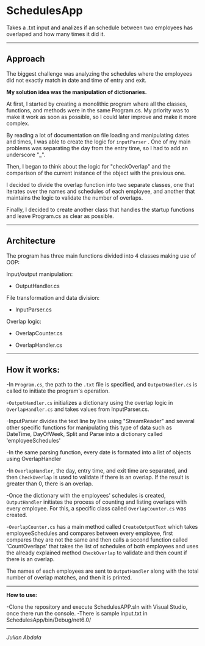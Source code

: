 # SchedulesApp
Takes a .txt input and analizes if an schedule between two employees has overlaped and how many times it did it.

--------------------------------------------------------------------------------------------------------------------------------

## Approach

The biggest challenge was analyzing the schedules where the employees did not exactly match in date and time of entry and exit.

**My solution idea was the manipulation of dictionaries.**

At first, I started by creating a monolithic program where all the classes, functions, and methods were in the same Program.cs. My priority was to make it work as soon as possible, so I could later improve and make it more complex.

By reading a lot of documentation on file loading and manipulating dates and times, I was able to create the logic for `inputParser` . One of my main problems was separating the day from the entry time, so I had to add an underscore "_".

Then, I began to think about the logic for "checkOverlap" and the comparison of the current instance of the object with the previous one.

I decided to divide the overlap function into two separate classes, one that iterates over the names and schedules of each employee, and another that maintains the logic to validate the number of overlaps.

Finally, I decided to create another class that handles the startup functions and leave Program.cs as clear as possible.

--------------------------------------------------------------------------------------------------------------------------------

## Architecture 

The program has three main functions divided into 4 classes making use of OOP:

Input/output manipulation:

- OutputHandler.cs

File transformation and data division:

- InputParser.cs

Overlap logic:

- OverlapCounter.cs

- OverlapHandler.cs

--------------------------------------------------------------------------------------------------------------------------------

## How it works:

-In `Program.cs`, the path to the `.txt` file is specified, and `OutputHandler.cs` is called to initiate the program's operation.

-`OutputHandler.cs` initializes a dictionary using the overlap logic in `OverlapHandler.cs` and takes values from InputParser.cs.

-InputParser divides the text line by line using "StreamReader" and several other specific functions for manipulating this type of data such as DateTime, DayOfWeek, Split and Parse into a dictionary called 'employeeSchedules'

-In the same parsing function, every date is formated into a list of objects using OverlapHandler

-In `OverlapHandler`, the day, entry time, and exit time are separated, and then `CheckOverlap` is used to validate if there is an overlap. If the result is greater than 0, there is an overlap.

-Once the dictionary with the employees' schedules is created, `OutputHandler` initiates the process of counting and listing overlaps with every employee. For this, a specific class called `OverlapCounter.cs` was created.

-`OverlapCounter.cs` has a main method called `CreateOutputText` which takes employeeSchedules and compares between every employee, first compares they are not the same and then calls a second function called 'CountOverlaps' that takes the list of schedules of both employees and uses the already explained method `CheckOverlap` to validate and then count if there is an overlap.

The names of each employees are sent to `OutputHandler` along with the total number of overlap matches, and then it is printed.

--------------------------------------------------------------------------------------------------------------------------------

**How to use:**

-Clone the repository and execute SchedulesAPP.sln with Visual Studio, once there run the console. -There is sample input.txt in SchedulesApp/bin/Debug/net6.0/

--------------------------------------------------------------------------------------------------------------------------------

*Julian Abdala*
